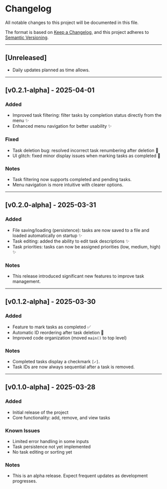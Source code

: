 # Changelog

All notable changes to this project will be documented in this file.

The format is based on [Keep a Changelog](https://keepachangelog.com/en/1.0.0/),
and this project adheres to [Semantic Versioning](https://semver.org/spec/v2.0.0.html).

---

## [Unreleased]
- Daily updates planned as time allows.

---

## [v0.2.1-alpha] - 2025-04-01

### Added
- Improved task filtering: filter tasks by completion status directly from the menu ✨
- Enhanced menu navigation for better usability ✨

### Fixed
- Task deletion bug: resolved incorrect task renumbering after deletion 🐛
- UI glitch: fixed minor display issues when marking tasks as completed 🐛

### Notes
- Task filtering now supports completed and pending tasks.
- Menu navigation is more intuitive with clearer options.

---

## [v0.2.0-alpha] - 2025-03-31

### Added
- File saving/loading (persistence): tasks are now saved to a file and loaded automatically on startup ✨
- Task editing: added the ability to edit task descriptions ✨
- Task priorities: tasks can now be assigned priorities (low, medium, high) ✨

### Notes
- This release introduced significant new features to improve task management.

---

## [v0.1.2-alpha] - 2025-03-30

### Added
- Feature to mark tasks as completed ✅
- Automatic ID reordering after task deletion 🔁
- Improved code organization (moved `main()` to top level)

### Notes
- Completed tasks display a checkmark `[✓]`.
- Task IDs are now always sequential after a task is removed.

---

## [v0.1.0-alpha] - 2025-03-28

### Added
- Initial release of the project
- Core functionality: add, remove, and view tasks

### Known Issues
- Limited error handling in some inputs
- Task persistence not yet implemented
- No task editing or sorting yet

### Notes
- This is an alpha release. Expect frequent updates as development progresses.
